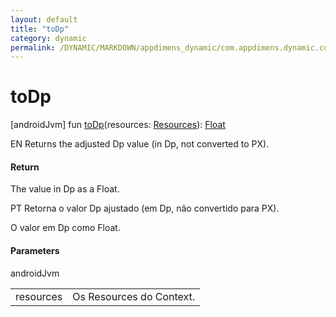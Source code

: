```yaml
---
layout: default
title: "toDp"
category: dynamic
permalink: /DYNAMIC/MARKDOWN/appdimens_dynamic/com.appdimens.dynamic.code/-app-dimens-fixed/to-dp.html
---
```


# toDp

[androidJvm]
fun [toDp](to-dp.md)(resources: [Resources](https://developer.android.com/reference/kotlin/android/content/res/Resources.html)): [Float](https://kotlinlang.org/api/core/kotlin-stdlib/kotlin/-float/index.html)

EN Returns the adjusted Dp value (in Dp, not converted to PX).

#### Return

The value in Dp as a Float.

PT Retorna o valor Dp ajustado (em Dp, não convertido para PX).

O valor em Dp como Float.

#### Parameters

androidJvm

| | |
|---|---|
| resources | Os Resources do Context. |